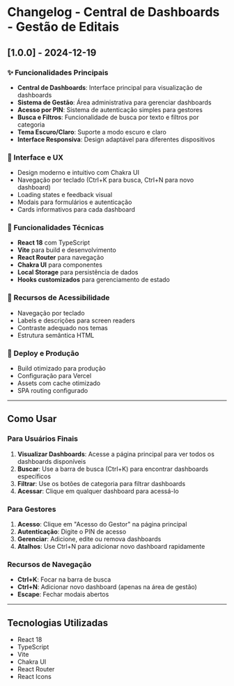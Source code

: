 # Changelog - Central de Dashboards - Gestão de Editais

## [1.0.0] - 2024-12-19

### ✨ Funcionalidades Principais
- **Central de Dashboards**: Interface principal para visualização de dashboards
- **Sistema de Gestão**: Área administrativa para gerenciar dashboards
- **Acesso por PIN**: Sistema de autenticação simples para gestores
- **Busca e Filtros**: Funcionalidade de busca por texto e filtros por categoria
- **Tema Escuro/Claro**: Suporte a modo escuro e claro
- **Interface Responsiva**: Design adaptável para diferentes dispositivos

### 🎨 Interface e UX
- Design moderno e intuitivo com Chakra UI
- Navegação por teclado (Ctrl+K para busca, Ctrl+N para novo dashboard)
- Loading states e feedback visual
- Modais para formulários e autenticação
- Cards informativos para cada dashboard

### 🔧 Funcionalidades Técnicas
- **React 18** com TypeScript
- **Vite** para build e desenvolvimento
- **React Router** para navegação
- **Chakra UI** para componentes
- **Local Storage** para persistência de dados
- **Hooks customizados** para gerenciamento de estado

### 📱 Recursos de Acessibilidade
- Navegação por teclado
- Labels e descrições para screen readers
- Contraste adequado nos temas
- Estrutura semântica HTML

### 🚀 Deploy e Produção
- Build otimizado para produção
- Configuração para Vercel
- Assets com cache otimizado
- SPA routing configurado

---

## Como Usar

### Para Usuários Finais
1. **Visualizar Dashboards**: Acesse a página principal para ver todos os dashboards disponíveis
2. **Buscar**: Use a barra de busca (Ctrl+K) para encontrar dashboards específicos
3. **Filtrar**: Use os botões de categoria para filtrar dashboards
4. **Acessar**: Clique em qualquer dashboard para acessá-lo

### Para Gestores
1. **Acesso**: Clique em "Acesso do Gestor" na página principal
2. **Autenticação**: Digite o PIN de acesso
3. **Gerenciar**: Adicione, edite ou remova dashboards
4. **Atalhos**: Use Ctrl+N para adicionar novo dashboard rapidamente

### Recursos de Navegação
- **Ctrl+K**: Focar na barra de busca
- **Ctrl+N**: Adicionar novo dashboard (apenas na área de gestão)
- **Escape**: Fechar modais abertos

---

## Tecnologias Utilizadas
- React 18
- TypeScript
- Vite
- Chakra UI
- React Router
- React Icons 